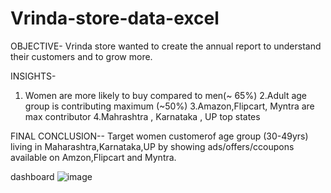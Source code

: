 # Vrinda-store-data-excel
OBJECTIVE-
Vrinda store wanted to create the annual report to understand their customers and to grow more.

INSIGHTS- 
1. Women are more likely to buy compared to men(~ 65%)
2.Adult age group is contributing maximum (~50%)
3.Amazon,Flipcart, Myntra are max contributor
4.Mahrashtra , Karnataka , UP top states 

FINAL CONCLUSION--
Target women customerof age group (30-49yrs) living in Maharashtra,Karnataka,UP by showing ads/offers/ccoupons available on Amzon,Flipcart and Myntra.

dashboard
![image](https://github.com/user-attachments/assets/4f568b95-85df-4a24-b7f0-a3b383fed597)
